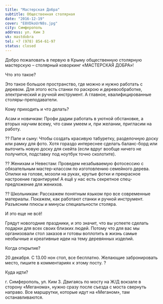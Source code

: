 ```yaml
---
title: "Мастерская Добра"
subtitle: Общественная столярная
date: "2016-12-19"
cover: "E8VDkoUrN8s.jpg"
city: Симферополь
address: ул. Ким 3
vk: mastdobra
tel: +7 (978) 854-61-97
status: closed
---
```


Добро пожаловать в первую в Крыму общественную столярную мастерскую – столярный коворкинг «МАСТЕРСКАЯ ДОБРА»!

Что это такое?

Это такое большое пространство, где можно и нужно работать с деревом. Для этого есть станки по раскрою и деревообработке, электрический и ручной инструмент. А главное, квалифицированные столяры-преподаватели.

Кому приходить и что делать?

Асам и новичкам: Профи дадим работать в уютной обстановке, а вторых научим всему, что сами умеем и, при желании, пригласим на работу.

?? Папе и сыну: Чтобы создать красивую табуретку, разделочную доску или рамку для фото. Хотя гораздо интереснее сделать баланс-борд или выточить новую доску для скейта (если вдруг вообще ничего не получится, подставку под ноутбук точно сколотите).

?? Женихам и Невестам: Проведем незабываемую фотосессию с обязательным мастер-классом по изготовлению семейного дерева. Опилки на голове, мозоли на руках, крутые фотки и прекрасное настроение гарантируем! А ещё у нас есть секретное спец-предложение для женихов.

?? Школьникам: Расскажем понятным языком про все современные материалы. Покажем, как работают станки и ручной инструмент. Разъясним плюсы и минусы специальности столяра.

И это еще не всё!

Грядут новогодние праздники, и это значит, что вы успеете сделать подарки для всех своих близких людей. Потому что для вас мы организовали стол заказов и готовы воплотить в жизнь самые необычные и креативные идеи на тему деревянных изделий. 

Когда открытие?

20 декабря. С 13.00 нон стоп, все бесплатно. Желающие забронировать место, пишите в комментариях к этому посту. ?

Куда идти?

г. Симферополь, ул. Ким 3. Двигаясь по мосту на Ж/Д вокзале в сторону «Меганома», нужно сразу после съезда с моста свернуть направо. Все маршрутки, которые идут на «Меганом», там останавливаются.
